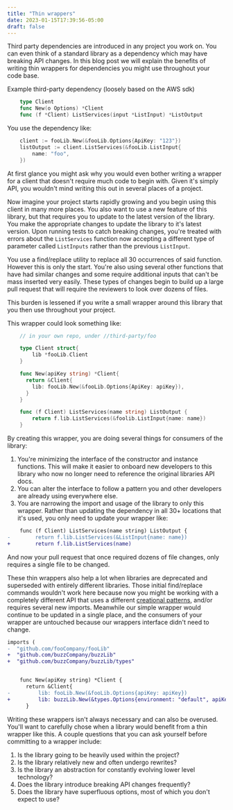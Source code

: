 ```yaml
---
title: "Thin wrappers"
date: 2023-01-15T17:39:56-05:00
draft: false
---
```


Third party dependencies are introduced in any project you work on. You can even
think of a standard library as a dependency which may have breaking API changes.
In this blog post we will explain the benefits of writing thin wrappers for
dependencies you might use throughout your code base.

Example third-party dependency (loosely based on the AWS sdk)

```go {style=gruvbox}
    type Client
    func New(o Options) *Client
    func (f *Client) ListServices(input *ListInput) *ListOutput
```

You use the dependency like:

```go {style=gruvbox}
    client := fooLib.New(&fooLib.Options{ApiKey: "123"})
    listOutput := client.ListServices(&fooLib.ListInput{
        name: "foo",
    })
```

At first glance you might ask why you would even bother writing a wrapper
for a client that doesn't require much code to begin with. Given it's simply API,
you wouldn't mind writing this out in several places of a project.

Now imagine your project starts rapidly growing and you begin using this client
in many more places. You also want to use a new feature of this library, but
that requires you to update to the latest version of the library.
You make the appropriate changes to update the library to it's latest version. Upon
running tests to catch breaking changes, you're treated with errors about the
`ListServices` function now accepting a different type of parameter called `ListInputs`
rather than the previous `ListInput`.

You use a find/replace utility to replace all 30 occurrences of said function.
However this is only the start. You're also using several other functions that have
had similar changes and some require additional inputs that can't be mass inserted
very easily. These types of changes begin to build up a large pull request that will
require the reviewers to look over dozens of files.

This burden is lessened if you write a small wrapper around this library that you
then use throughout your project.

This wrapper could look something like:

```go {style=gruvbox}
    // in your own repo, under //third-party/foo

    type Client struct{
        lib *fooLib.Client
    }

    func New(apiKey string) *Client{
      return &Client{
        lib: fooLib.New(&fooLib.Options{ApiKey: apiKey}),
      }
    }

    func (f Client) ListServices(name string) ListOutput {
        return f.lib.ListServices(&foolib.ListInput{name: name})
    }
```

By creating this wrapper, you are doing several things for consumers of the
library:

1. You're minimizing the interface of the constructor and instance functions. This
   will make it easier to onboard new developers to this library who now no longer
   need to reference the original libraries API docs.
2. You can alter the interface to follow a pattern you and other developers
   are already using everywhere else.
3. You are narrowing the import and usage of the library to only this wrapper. Rather
   than updating the dependency in all 30+ locations that it's used, you only need to
   update your wrapper like:

```diff
    func (f Client) ListServices(name string) ListOutput {
-        return f.lib.ListServices(&ListInput{name: name})
+        return f.lib.ListServices(name)
```

And now your pull request that once required dozens of file changes, only requires
a single file to be changed.

These thin wrappers also help a lot when libraries are deprecated and superseded with
entirely different libraries. Those initial find/replace commands wouldn't work here
because now you might be working with a completely different API that uses a different
[creational patterns](https://en.wikipedia.org/wiki/Creational_pattern), and/or requires
several new imports. Meanwhile our simple wrapper would continue to be updated in a
single place, and the consumers of your wrapper are untouched because our wrappers
interface didn't need to change.

```diff
imports (
-  "github.com/fooCompany/fooLib"
+  "github.com/buzzCompany/buzzLib"
+  "github.com/buzzCompany/buzzLib/types"


    func New(apiKey string) *Client {
      return &Client{
-         lib: fooLib.New(&fooLib.Options{apiKey: apiKey})
+         lib: buzzLib.New(&types.Options{environment: "default", apiKey: apiKey}
      }
```

Writing these wrappers isn't always necessary and can also be overused. You'll
want to carefully chose when a library would benefit from a thin wrapper like this.
A couple questions that you can ask yourself before committing to a wrapper include:

1. Is the library going to be heavily used within the project?
1. Is the library relatively new and often undergo rewrites?
1. Is the library an abstraction for constantly evolving lower level technology?
1. Does the library introduce breaking API changes frequently?
1. Does the library have superfluous options, most of which you don't expect to use?
